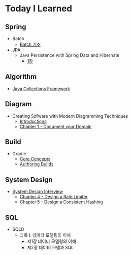 # Today I Learned

## Spring

- Batch
  - [Batch 기초](spring/batch/basic.md)
- JPA
  - Java Persistence with Spring Data and Hibernate
    - [1장](spring/jpa/java-persistence-with-spring-data-and-hibernate/1.md)


## Algorithm

- [Java Collections Framework](algorithm/collections.md)


## Diagram

- Creating Sofware with Modern Diagramming Techniques
  - [Introductions](diagram/mermaid/00-intro.md)
  - [Chapter 1 - Document your Domain](diagram/mermaid/01-document-domain.md)


## Build

  - Gradle
    - [Core Concepts](build/gradle/core-concepts.md)
    - [Authoring Builds](build/gradle/authoring-builds.md)

## System Design

- [System Design Interview](https://www.amazon.com/System-Design-Interview-insiders-Second/dp/B08CMF2CQF)
  - [Chapter 4 - Design a Rate Limiter](system-design/interview/04-rate-limiter.md)
  - [Chapter 5 - Design a Consistent Hashing](system-design/interview/05-consistent-hash.md)

## SQL

- SQLD
  - 과목 I. 데이터 모델링의 이해
    - 제1장 데이터 모델링의 이해
    - 제2장 데이터 모델과 SQL

